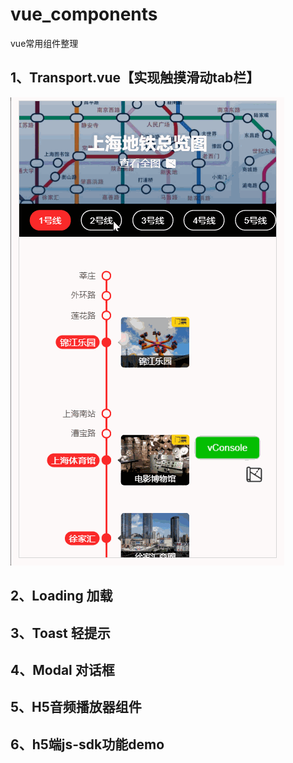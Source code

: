 # vue_components
vue常用组件整理
## 1、Transport.vue【实现触摸滑动tab栏】
![运行结果](https://github.com/gyfeng1003/vue_components/blob/master/doc/transport.gif)
## 2、Loading 加载
## 3、Toast 轻提示
## 4、Modal 对话框
## 5、H5音频播放器组件
## 6、h5端js-sdk功能demo
